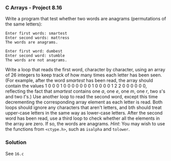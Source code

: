 ### C Arrays - Project 8.16

Write a program that test whether two words are anagrams (permutations of the
same letters):

```
Enter first words: smartest
Enter second words: mattress
The words are anagrams.

Enter first word: dumbest
Enter second word: stumble
The words are not anagrams.
```

Write a loop that reads the first word, character by character, using an array
of 26 integers to keep track of how many times each letter has been seen. (For
example, after the word *smartest* has been read, the array should contain the
values 1 0 0 0 1 0 0 0 0 0 0 0 1 0 0 0 0 1 2 2 0 0 0 0 0 0, reflecting the fact
that *smartest* contains one *a*, one *e*, one *m*, one *r*, two *s*'s and two
*t*'s.) Use another loop to read the second word, except this time decrementing
the corresponding array element as each letter is read. Both loops should ignore
any characters that aren't letters, and bth should treat upper-case letters in
the same way as lower-case letters. After the second word has been read, use a
third loop to check whether all the elements in the array are zero. If so, the
words are anagrams. *Hint*: You may wish to use the functions from `<ctype.h>`,
such as `isalpha` and `tolower`.

### Solution

See ```16.c```